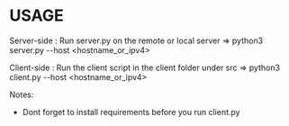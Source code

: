 # USAGE

Server-side : Run server.py on the remote or local server
=> python3 server.py --host <hostname_or_ipv4>

Client-side : Run the client script in the client folder under src
=> python3 client.py --host <hostname_or_ipv4>


Notes:
+ Dont forget to install requirements before you run client.py


